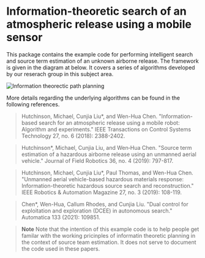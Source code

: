 # Information-theoretic search of an atmospheric release using a mobile sensor

This package contains the example code for performing intelligent search and source term estimation of an unknown airborne release. The framework is given in the diagram at below. It covers a series of algorithms developed by our reserach group in this subject area. 

![Information theorectic path planning](https://github.com/lcj-1234/lcj-1234.github.io/blob/master/images/IPP_diagram.png)

More details regarding the underlying algorithms can be found in the following references.
> Hutchinson, Michael, Cunjia Liu*, and Wen-Hua Chen. "Information-based search for an atmospheric release using a mobile robot: Algorithm and experiments." IEEE Transactions on Control Systems Technology 27, no. 6 (2018): 2388-2402.

> Hutchinson*, Michael, Cunjia Liu, and Wen‐Hua Chen. "Source term estimation of a hazardous airborne release using an unmanned aerial vehicle." Journal of Field Robotics 36, no. 4 (2019): 797-817.

> Hutchinson, Michael, Cunjia Liu*, Paul Thomas, and Wen-Hua Chen. "Unmanned aerial vehicle-based hazardous materials response: Information-theoretic hazardous source search and reconstruction." IEEE Robotics & Automation Magazine 27, no. 3 (2019): 108-119.

> Chen*, Wen-Hua, Callum Rhodes, and Cunjia Liu. "Dual control for exploitation and exploration (DCEE) in autonomous search." Automatica 133 (2021): 109851.
 
> **Note**
> Note that the intention of this example code is to help people get familar with the working pricinples of informatin theoretic planning in the context of source team estimation. It  does not serve to document the code used in these papers.   
